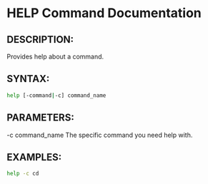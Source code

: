 # HELP Command Documentation

## DESCRIPTION:
Provides help about a command.

## SYNTAX:
```bash
help [-command|-c] command_name
```
## PARAMETERS:
-c command_name The specific command you need help with.

## EXAMPLES:
```bash
help -c cd
```